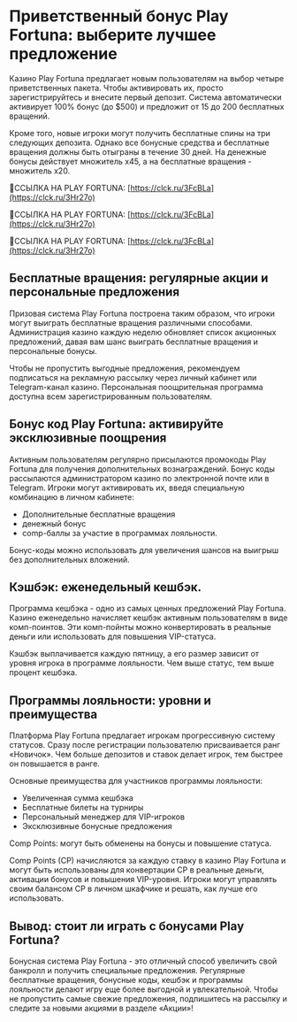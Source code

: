 # Приветственный бонус Play Fortuna: выберите лучшее предложение

Казино Play Fortuna предлагает новым пользователям на выбор четыре приветственных пакета. Чтобы активировать их, просто зарегистрируйтесь и внесите первый депозит. Система автоматически активирует 100% бонус (до $500) и предложит от 15 до 200 бесплатных вращений.

Кроме того, новые игроки могут получить бесплатные спины на три следующих депозита. Однако все бонусные средства и бесплатные вращения должны быть отыграны в течение 30 дней. На денежные бонусы действует множитель x45, а на бесплатные вращения - множитель x20.

🔗ССЫЛКА НА PLAY FORTUNA: [https://clck.ru/3FcBLa](https://clck.ru/3Hr27o)

🔗ССЫЛКА НА PLAY FORTUNA: [https://clck.ru/3FcBLa](https://clck.ru/3Hr27o)

🔗ССЫЛКА НА PLAY FORTUNA: [https://clck.ru/3FcBLa](https://clck.ru/3Hr27o)

## Бесплатные вращения: регулярные акции и персональные предложения

Призовая система Play Fortuna построена таким образом, что игроки могут выиграть бесплатные вращения различными способами. Администрация казино каждую неделю обновляет список акционных предложений, давая вам шанс выиграть бесплатные вращения и персональные бонусы.

Чтобы не пропустить выгодные предложения, рекомендуем подписаться на рекламную рассылку через личный кабинет или Telegram-канал казино. Персональная поощрительная программа доступна всем зарегистрированным пользователям.

## Бонус код Play Fortuna: активируйте эксклюзивные поощрения

Активным пользователям регулярно присылаются промокоды Play Fortuna для получения дополнительных вознаграждений. Бонус коды рассылаются администратором казино по электронной почте или в Telegram. Игроки могут активировать их, введя специальную комбинацию в личном кабинете:

- Дополнительные бесплатные вращения
- денежный бонус
- comp-баллы за участие в программах лояльности.

Бонус-коды можно использовать для увеличения шансов на выигрыш без дополнительных вложений.

## Кэшбэк: еженедельный кешбэк.

Программа кешбэка - одно из самых ценных предложений Play Fortuna. Казино еженедельно начисляет кешбэк активным пользователям в виде комп-поинтов. Эти комп-пойнты можно конвертировать в реальные деньги или использовать для повышения VIP-статуса.

Кэшбэк выплачивается каждую пятницу, а его размер зависит от уровня игрока в программе лояльности. Чем выше статус, тем выше процент кешбэка.

## Программы лояльности: уровни и преимущества

Платформа Play Fortuna предлагает игрокам прогрессивную систему статусов. Сразу после регистрации пользователю присваивается ранг «Новичок». Чем больше депозитов и ставок делает игрок, тем быстрее он повышается в ранге.

Основные преимущества для участников программы лояльности:

- Увеличенная сумма кешбэка
- Бесплатные билеты на турниры
- Персональный менеджер для VIP-игроков
- Эксклюзивные бонусные предложения

Comp Points: могут быть обменены на бонусы и повышение статуса.

Comp Points (CP) начисляются за каждую ставку в казино Play Fortuna и могут быть использованы для конвертации CP в реальные деньги, активации бонусов и повышения VIP-уровня. Игроки могут управлять своим балансом CP в личном шкафчике и решать, как лучше его использовать.

## Вывод: стоит ли играть с бонусами Play Fortuna?

Бонусная система Play Fortuna - это отличный способ увеличить свой банкролл и получить специальные предложения. Регулярные бесплатные вращения, бонусные коды, кешбэк и программы лояльности делают игру еще более выгодной и увлекательной. Чтобы не пропустить самые свежие предложения, подпишитесь на рассылку и следите за новыми акциями в разделе «Акции»!

